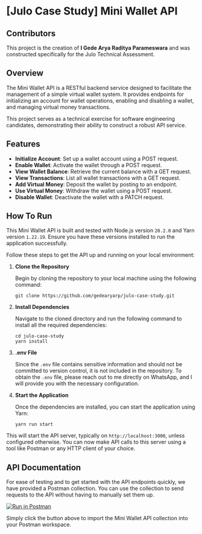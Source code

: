 # [Julo Case Study] Mini Wallet API

## Contributors

This project is the creation of **I Gede Arya Raditya Parameswara** and was constructed specifically for the Julo Technical Assessment.

## Overview

The Mini Wallet API is a RESTful backend service designed to facilitate the management of a simple virtual wallet system. It provides endpoints for initializing an account for wallet operations, enabling and disabling a wallet, and managing virtual money transactions.

This project serves as a technical exercise for software engineering candidates, demonstrating their ability to construct a robust API service.

## Features

- **Initialize Account**: Set up a wallet account using a POST request.
- **Enable Wallet**: Activate the wallet through a POST request.
- **View Wallet Balance**: Retrieve the current balance with a GET request.
- **View Transactions**: List all wallet transactions with a GET request.
- **Add Virtual Money**: Deposit the wallet by posting to an endpoint.
- **Use Virtual Money**: Withdraw the wallet using a POST request.
- **Disable Wallet**: Deactivate the wallet with a PATCH request.

## How To Run

This Mini Wallet API is built and tested with Node.js version `20.2.0` and Yarn version `1.22.19`. Ensure you have these versions installed to run the application successfully.

Follow these steps to get the API up and running on your local environment:

1. **Clone the Repository**

   Begin by cloning the repository to your local machine using the following command:
    ```
    git clone https://github.com/gedearyarp/julo-case-study.git
    ```
2. **Install Dependencies**

    Navigate to the cloned directory and run the following command to install all the required dependencies:
    ```
    cd julo-case-study
    yarn install
    ```
3. **.env File**

    Since the `.env` file contains sensitive information and should not be committed to version control, it is not included in the repository. To obtain the `.env` file, please reach out to me directly on WhatsApp, and I will provide you with the necessary configuration.
4. **Start the Application**

    Once the dependencies are installed, you can start the application using Yarn:
    ```
    yarn run start
    ```

This will start the API server, typically on `http://localhost:3000`, unless configured otherwise. You can now make API calls to this server using a tool like Postman or any HTTP client of your choice.

## API Documentation

For ease of testing and to get started with the API endpoints quickly, we have provided a Postman collection. You can use the collection to send requests to the API without having to manually set them up.

[![Run in Postman](https://run.pstmn.io/button.svg)](https://www.postman.com/sarpras/workspace/sharing-workspace/collection/15708562-7595e312-6c8a-438a-b24e-9d4f5bf01ac8?action=share&creator=15708562)

Simply click the button above to import the Mini Wallet API collection into your Postman workspace.
